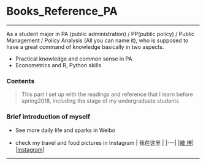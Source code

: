 # Books_Reference_PA
----
As a student major in PA (public administration) / PP(public policy) / Public Management / Policy Analysis (All you can name it), who is supposed to have a great command of knowledge basically in two aspects.

* Practical knowledge and common sense in PA
* Econometrics and R, Python skills  

### Contents
>This part I set up with the readings and reference that I learn before spring2018, including the stage of my undergraduate students


### Brief introduction of myself
* See more daily life and sparks in Weibo

* check my travel and food pictures in Instagram
| 我在这里 | 
|---|
|[微      博][Weibo]|
|[Instagram][Ins]| 







****
[Weibo]:https://weibo.com/tangtang14/home?topnav=1&wvr=6
[Ins]:https://www.instagram.com/tommy_hao1/
